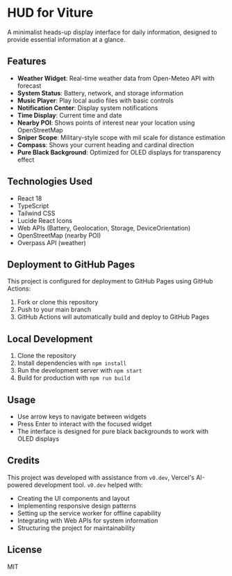 # HUD for Viture

A minimalist heads-up display interface for daily information, designed to provide essential information at a glance.

## Features

- **Weather Widget**: Real-time weather data from Open-Meteo API with forecast
- **System Status**: Battery, network, and storage information
- **Music Player**: Play local audio files with basic controls
- **Notification Center**: Display system notifications
- **Time Display**: Current time and date
- **Nearby POI**: Shows points of interest near your location using OpenStreetMap
- **Sniper Scope**: Military-style scope with mil scale for distance estimation
- **Compass**: Shows your current heading and cardinal direction
- **Pure Black Background**: Optimized for OLED displays for transparency effect

## Technologies Used

- React 18
- TypeScript
- Tailwind CSS
- Lucide React Icons
- Web APIs (Battery, Geolocation, Storage, DeviceOrientation)
- OpenStreetMap (nearby POI)
- Overpass API (weather)

## Deployment to GitHub Pages

This project is configured for deployment to GitHub Pages using GitHub Actions:

1. Fork or clone this repository
2. Push to your main branch
3. GitHub Actions will automatically build and deploy to GitHub Pages

## Local Development

1. Clone the repository
2. Install dependencies with `npm install`
3. Run the development server with `npm start`
4. Build for production with `npm run build`

## Usage

- Use arrow keys to navigate between widgets
- Press Enter to interact with the focused widget
- The interface is designed for pure black backgrounds to work with OLED displays

## Credits

This project was developed with assistance from `v0.dev`, Vercel's AI-powered development tool. `v0.dev` helped with:

- Creating the UI components and layout
- Implementing responsive design patterns
- Setting up the service worker for offline capability
- Integrating with Web APIs for system information
- Structuring the project for maintainability

## License

MIT
